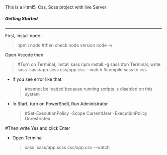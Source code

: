 This is a Html5, Css, Scss project with live Server

##### Getting Started

---

First, install node :

> npm i node
> #then check node version
> node -v

Open Vscode then

> #Turn on Terminal, install sass
> npm install -g sass
> #on Terminal, write
> sass .sass/app.scss css/app.css --watch
> #compile scss to css

- If you see error like that:

  > #cannot be loaded because running scripts is disabled on this system

- In Start, turn on PowerShell, Run Administrator
  > #Set-ExecutionPolicy -Scope CurrentUser -ExecutionPolicy Unrestricted

#Then write Yes and click Enter

- Open Terminal
  > sass .sass/app.scss css/app.css --watch
